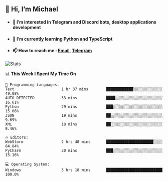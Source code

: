 ## 👋 Hi, I’m Michael
- #### 👀 I’m interested in Telegram and Discord bots, desktop applications development
- #### 🌱 I’m currently learning Python and TypeScript
- #### 📫 How to reach me : [Email](mailto:misha@kurapov.ru), [Telegram](https://t.me/mickr7)

![Stats](https://github-readme-stats.vercel.app/api?username=krpff&show_icons=true&theme=github_dark&hide_border=true&hide=issues&count_private=true&layout=compact)


<!--START_SECTION:waka-->
📊 **This Week I Spent My Time On** 

```text
💬 Programming Languages: 
Text                     1 hr 37 mins        ████████████░░░░░░░░░░░░░   49.08% 
AUTO_DETECTED            33 mins             ████░░░░░░░░░░░░░░░░░░░░░   16.61% 
Python                   29 mins             ███░░░░░░░░░░░░░░░░░░░░░░   15.06% 
JSON                     19 mins             ██░░░░░░░░░░░░░░░░░░░░░░░   9.69% 
XML                      18 mins             ██░░░░░░░░░░░░░░░░░░░░░░░   9.46%

🔥 Editors: 
WebStorm                 2 hrs 48 mins       █████████████████████░░░░   84.84% 
PyCharm                  30 mins             ███░░░░░░░░░░░░░░░░░░░░░░   15.16%

💻 Operating System: 
Windows                  3 hrs 18 mins       █████████████████████████   100.0%

```


<!--END_SECTION:waka-->
